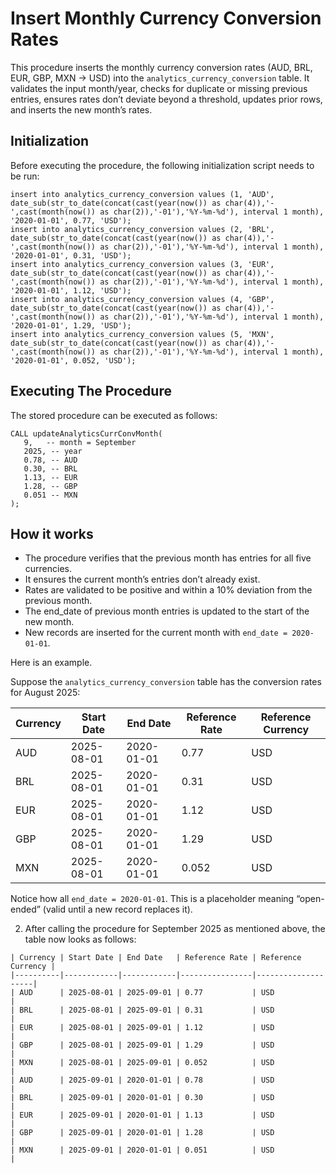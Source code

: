 # Insert Monthly Currency Conversion Rates

This procedure inserts the monthly currency conversion rates (AUD, BRL, EUR, GBP, MXN → USD) into the `analytics_currency_conversion` table.
It validates the input month/year, checks for duplicate or missing previous entries, ensures rates don’t deviate beyond a threshold, updates prior rows, and inserts the new month’s rates.

## Initialization

Before executing the procedure, the following initialization script needs to be run:

````
insert into analytics_currency_conversion values (1, 'AUD', date_sub(str_to_date(concat(cast(year(now()) as char(4)),'-',cast(month(now()) as char(2)),'-01'),'%Y-%m-%d'), interval 1 month), '2020-01-01', 0.77, 'USD');
insert into analytics_currency_conversion values (2, 'BRL', date_sub(str_to_date(concat(cast(year(now()) as char(4)),'-',cast(month(now()) as char(2)),'-01'),'%Y-%m-%d'), interval 1 month), '2020-01-01', 0.31, 'USD');
insert into analytics_currency_conversion values (3, 'EUR', date_sub(str_to_date(concat(cast(year(now()) as char(4)),'-',cast(month(now()) as char(2)),'-01'),'%Y-%m-%d'), interval 1 month), '2020-01-01', 1.12, 'USD');
insert into analytics_currency_conversion values (4, 'GBP', date_sub(str_to_date(concat(cast(year(now()) as char(4)),'-',cast(month(now()) as char(2)),'-01'),'%Y-%m-%d'), interval 1 month), '2020-01-01', 1.29, 'USD');
insert into analytics_currency_conversion values (5, 'MXN', date_sub(str_to_date(concat(cast(year(now()) as char(4)),'-',cast(month(now()) as char(2)),'-01'),'%Y-%m-%d'), interval 1 month), '2020-01-01', 0.052, 'USD');
````

## Executing The Procedure

The stored procedure can be executed as follows:

````
CALL updateAnalyticsCurrConvMonth(
   9,   -- month = September
   2025, -- year
   0.78, -- AUD
   0.30, -- BRL
   1.13, -- EUR
   1.28, -- GBP
   0.051 -- MXN
);
````

## How it works

- The procedure verifies that the previous month has entries for all five currencies. 
- It ensures the current month’s entries don’t already exist. 
- Rates are validated to be positive and within a 10% deviation from the previous month. 
- The end_date of previous month entries is updated to the start of the new month. 
- New records are inserted for the current month with `end_date = 2020-01-01`.

Here is an example. 

Suppose the `analytics_currency_conversion` table has the conversion rates for August 2025:

| Currency | Start Date | End Date   | Reference Rate | Reference Currency |
|----------|------------|------------|----------------|--------------------|
| AUD      | 2025-08-01 | 2020-01-01 | 0.77           | USD                |
| BRL      | 2025-08-01 | 2020-01-01 | 0.31           | USD                |
| EUR      | 2025-08-01 | 2020-01-01 | 1.12           | USD                |
| GBP      | 2025-08-01 | 2020-01-01 | 1.29           | USD                |
| MXN      | 2025-08-01 | 2020-01-01 | 0.052          | USD                |
Notice how all `end_date = 2020-01-01`.
This is a placeholder meaning “open-ended” (valid until a new record replaces it).

2. After calling the procedure for September 2025 as mentioned above, the table now looks as follows:

````
| Currency | Start Date | End Date   | Reference Rate | Reference Currency |
|----------|------------|------------|----------------|--------------------|
| AUD      | 2025-08-01 | 2025-09-01 | 0.77           | USD                |
| BRL      | 2025-08-01 | 2025-09-01 | 0.31           | USD                |
| EUR      | 2025-08-01 | 2025-09-01 | 1.12           | USD                |
| GBP      | 2025-08-01 | 2025-09-01 | 1.29           | USD                |
| MXN      | 2025-08-01 | 2025-09-01 | 0.052          | USD                |
| AUD      | 2025-09-01 | 2020-01-01 | 0.78           | USD                |
| BRL      | 2025-09-01 | 2020-01-01 | 0.30           | USD                |
| EUR      | 2025-09-01 | 2020-01-01 | 1.13           | USD                |
| GBP      | 2025-09-01 | 2020-01-01 | 1.28           | USD                |
| MXN      | 2025-09-01 | 2020-01-01 | 0.051          | USD                |
````

